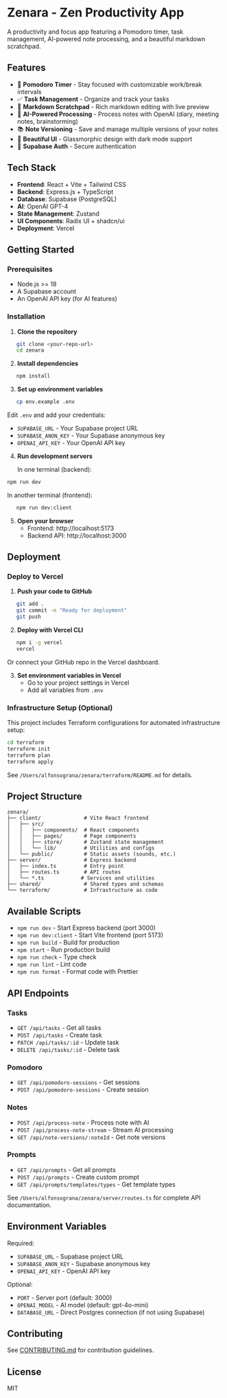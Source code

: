 # Zenara - Zen Productivity App

A productivity and focus app featuring a Pomodoro timer, task management, AI-powered note processing, and a beautiful markdown scratchpad.

## Features

- 🍅 **Pomodoro Timer** - Stay focused with customizable work/break intervals
- ✅ **Task Management** - Organize and track your tasks
- 📝 **Markdown Scratchpad** - Rich markdown editing with live preview
- 🤖 **AI-Powered Processing** - Process notes with OpenAI (diary, meeting notes, brainstorming)
- 📚 **Note Versioning** - Save and manage multiple versions of your notes
- 🎨 **Beautiful UI** - Glassmorphic design with dark mode support
- 🔐 **Supabase Auth** - Secure authentication

## Tech Stack

- **Frontend**: React + Vite + Tailwind CSS
- **Backend**: Express.js + TypeScript
- **Database**: Supabase (PostgreSQL)
- **AI**: OpenAI GPT-4
- **State Management**: Zustand
- **UI Components**: Radix UI + shadcn/ui
- **Deployment**: Vercel

## Getting Started

### Prerequisites

- Node.js >= 18
- A Supabase account
- An OpenAI API key (for AI features)

### Installation

1. **Clone the repository**

```bash
   git clone <your-repo-url>
   cd zenara
```

2. **Install dependencies**

```bash
   npm install
```

3. **Set up environment variables**

```bash
   cp env.example .env
```

Edit `.env` and add your credentials:

- `SUPABASE_URL` - Your Supabase project URL
- `SUPABASE_ANON_KEY` - Your Supabase anonymous key
- `OPENAI_API_KEY` - Your OpenAI API key

4. **Run development servers**

   In one terminal (backend):

```bash
npm run dev
```

In another terminal (frontend):

```bash
   npm run dev:client
```

5. **Open your browser**
   - Frontend: http://localhost:5173
   - Backend API: http://localhost:3000

## Deployment

### Deploy to Vercel

1. **Push your code to GitHub**

```bash
   git add .
   git commit -m "Ready for deployment"
   git push
```

2. **Deploy with Vercel CLI**

```bash
   npm i -g vercel
   vercel
```

Or connect your GitHub repo in the Vercel dashboard.

3. **Set environment variables in Vercel**
   - Go to your project settings in Vercel
   - Add all variables from `.env`

### Infrastructure Setup (Optional)

This project includes Terraform configurations for automated infrastructure setup:

```bash
cd terraform
terraform init
terraform plan
terraform apply
```

See `/Users/alfonsograna/zenara/terraform/README.md` for details.

## Project Structure

```
zenara/
├── client/              # Vite React frontend
│   ├── src/
│   │   ├── components/  # React components
│   │   ├── pages/       # Page components
│   │   ├── store/       # Zustand state management
│   │   └── lib/         # Utilities and configs
│   └── public/          # Static assets (sounds, etc.)
├── server/              # Express backend
│   ├── index.ts         # Entry point
│   ├── routes.ts        # API routes
│   └── *.ts            # Services and utilities
├── shared/              # Shared types and schemas
└── terraform/           # Infrastructure as code

```

## Available Scripts

- `npm run dev` - Start Express backend (port 3000)
- `npm run dev:client` - Start Vite frontend (port 5173)
- `npm run build` - Build for production
- `npm start` - Run production build
- `npm run check` - Type check
- `npm run lint` - Lint code
- `npm run format` - Format code with Prettier

## API Endpoints

### Tasks

- `GET /api/tasks` - Get all tasks
- `POST /api/tasks` - Create task
- `PATCH /api/tasks/:id` - Update task
- `DELETE /api/tasks/:id` - Delete task

### Pomodoro

- `GET /api/pomodoro-sessions` - Get sessions
- `POST /api/pomodoro-sessions` - Create session

### Notes

- `POST /api/process-note` - Process note with AI
- `POST /api/process-note-stream` - Stream AI processing
- `GET /api/note-versions/:noteId` - Get note versions

### Prompts

- `GET /api/prompts` - Get all prompts
- `POST /api/prompts` - Create custom prompt
- `GET /api/prompts/templates/types` - Get template types

See `/Users/alfonsograna/zenara/server/routes.ts` for complete API documentation.

## Environment Variables

Required:

- `SUPABASE_URL` - Supabase project URL
- `SUPABASE_ANON_KEY` - Supabase anonymous key
- `OPENAI_API_KEY` - OpenAI API key

Optional:

- `PORT` - Server port (default: 3000)
- `OPENAI_MODEL` - AI model (default: gpt-4o-mini)
- `DATABASE_URL` - Direct Postgres connection (if not using Supabase)

## Contributing

See [CONTRIBUTING.md](CONTRIBUTING.md) for contribution guidelines.

## License

MIT
